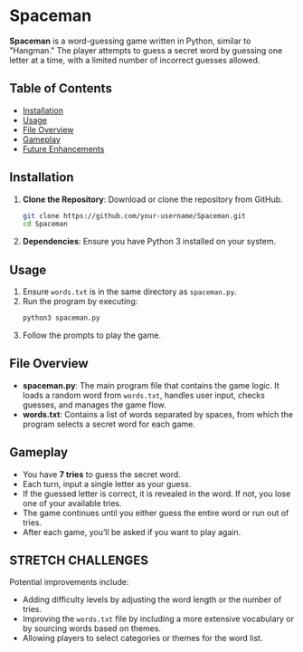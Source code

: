 # Spaceman

**Spaceman** is a word-guessing game written in Python, similar to "Hangman." The player attempts to guess a secret word by guessing one letter at a time, with a limited number of incorrect guesses allowed.

## Table of Contents
- [Installation](#installation)
- [Usage](#usage)
- [File Overview](#file-overview)
- [Gameplay](#gameplay)
- [Future Enhancements](#future-enhancements)

## Installation

1. **Clone the Repository**: Download or clone the repository from GitHub.
   ```bash
   git clone https://github.com/your-username/Spaceman.git
   cd Spaceman
   ```

2. **Dependencies**: Ensure you have Python 3 installed on your system.

## Usage

1. Ensure `words.txt` is in the same directory as `spaceman.py`.
2. Run the program by executing:
   ```bash
   python3 spaceman.py
   ```
3. Follow the prompts to play the game.

## File Overview

- **spaceman.py**: The main program file that contains the game logic. It loads a random word from `words.txt`, handles user input, checks guesses, and manages the game flow.
- **words.txt**: Contains a list of words separated by spaces, from which the program selects a secret word for each game.

## Gameplay

- You have **7 tries** to guess the secret word.
- Each turn, input a single letter as your guess.
- If the guessed letter is correct, it is revealed in the word. If not, you lose one of your available tries.
- The game continues until you either guess the entire word or run out of tries.
- After each game, you’ll be asked if you want to play again.

## STRETCH CHALLENGES

Potential improvements include:
- Adding difficulty levels by adjusting the word length or the number of tries.
- Improving the `words.txt` file by including a more extensive vocabulary or by sourcing words based on themes.
- Allowing players to select categories or themes for the word list.

